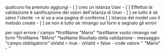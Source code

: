 

qualcuno ha premuto aggiungi - [ ] creo un istanza User - [ ] Effettuo la validazione è sanificazione dei valori dell'istanza di User - [ ] se tutto è ok salvo l'utente --> si va a una pagina di conferma [ ] Istanza del model uso il metodo create - [ ] se non è tutto ok rimango sul form e segnalo gli errori

 per ogni errore / campo
 *firstName "Mario" *lastName vuoto
 rimango nel form
 *firstName "MArio" *lasName 
  Risultato della validazione
                       - messaggio "campo obbligatorio"
  isValid = true       - isValid = false 
                       - code
  valore 
  ''
  "Mario"              - ''

